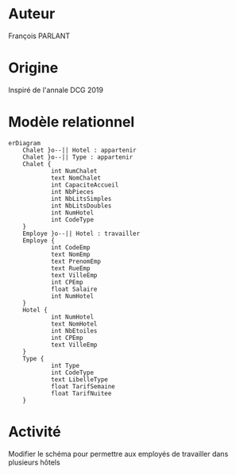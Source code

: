 # Auteur
François PARLANT

# Origine
Inspiré de l'annale DCG 2019


# Modèle relationnel
```mermaid
erDiagram
    Chalet }o--|| Hotel : appartenir
	Chalet }o--|| Type : appartenir
    Chalet {
			int NumChalet
			text NomChalet
			int CapaciteAccueil
			int NbPieces
			int NbLitsSimples
			int NbLitsDoubles
			int NumHotel
			int CodeType
    }
    Employe }o--|| Hotel : travailler
    Employe {
			int CodeEmp
			text NomEmp
			text PrenomEmp
			text RueEmp
			text VilleEmp
			int CPEmp
			float Salaire
			int NumHotel
    }
    Hotel {
			int NumHotel
			text NomHotel
			int NbEtoiles
			int CPEmp
			text VilleEmp
    }
	Type {
			int Type
			int CodeType
			text LibelleType
			float TarifSemaine
			float TarifNuitee
    }
```

# Activité
Modifier le schéma pour permettre aux employés de travailler dans plusieurs hôtels
